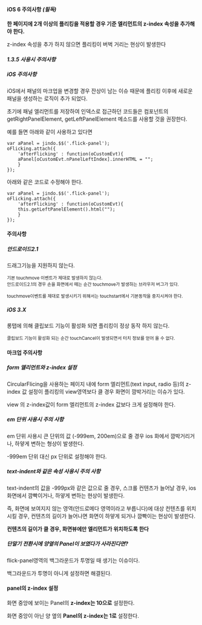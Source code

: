 #### iOS 6 주의사항 *(필독)*

__한 페이지에 2개 이상의 플리킹을 적용할 경우 기준 엘리먼트의 z-index 속성을 추가해야 한다.__

z-index 속성을 추가 하지 않으면 플리킹이 버벅 거리는 현상이 발생한다

#### *1.3.5 사용시 주의사항*

##### iOS 주의사항

iOS에서 패널의 마크업을 변경할 경우 잔상이 남는 이슈 때문에 플리킹 이후에 새로운 패널을 생성하는 로직이 추가 되었다.

초기에 패널 엘리먼트를 저장하여 인덱스로 접근하던 코드들은 컴포넌트의 getRightPanelElement, getLeftPanelElement 메소드를 사용할 것을 권장한다.


예를 들면 아래와 같이 사용하고 있다면

	var aPanel = jindo.$$('.flick-panel');
	oFlicking.attach({
		'afterFlicking' : function(oCustomEvt){
		aPanel[oCustomEvt.nPanelLeftIndex].innerHTML = "";
		}
	});


아래와 같은 코드로 수정해야 한다.

	var aPanel = jindo.$$('.flick-panel');
	oFlicking.attach({
		'afterFlicking' : function(oCustomEvt){
		this.getLeftPanelElement().html("");
		}
	});


#### 주의사항

##### 안드로이드2.1

드래그기능을 지원하지 않는다.

<small>기본 touchmove 이벤트가 제대로 발생하지 않는다.<br>안드로이드2.1의 경우 손을 화면에서 떼는 순간 touchmove가 발생하는 브라우저 버그가 있다.

touchmove이벤트를 제대로 발생시키기 위해서는 touchstart에서 기본동작을 중지시켜야 한다.</small>

##### iOS 3.X

롱탭에 의해 클립보드 기능이 활성화 되면 플리킹이 정상 동작 하지 않는다.

<small>클립보드 기능이 활성화 되는 순간 touchCancel이 발생되면서 터치 정보를 얻어 올 수 없다.</small>


#### 마크업 주의사항

##### form 엘리먼트와 z-index 설정

CircularFlicing을 사용하는 페이지 내에 form 엘리먼트(text input, radio 등)의 z-index 값 설정이 플리킹의 view영역보다 클 경우 화면이 깜박거리는 이슈가 있다.

view 의 z-index값이 form 엘리먼트의 z-index 값보다 크게 설정해야 한다.

##### em 단위 사용시 주의 사항

em 단위 사용시 큰 단위의 값 (-999em, 200em)으로 줄 경우 ios 화에서 깜박거리거나, 하얗게 변하는 형상이 발생한다.

-999em 단위 대신 px 단위로 설정해야 한다.

##### text-indent와 같은 속성 사용시 주의 사항

text-indent의 값을 -999px와 같은 값으로 줄 경우, 스크롤 컨텐츠가 늘어날 경우, ios 화면에서 깜빡이거나, 하얗게 변하는 현상이 발생한다.

즉, 화면에 보여지지 않는 영역(안드로메다 영역이라고 부릅니다)에 대상 컨텐츠를 위치시킬 경우, 컨텐츠의 길이가 늘어나면 화면이 하얗게 되거나 깜빡이는 현상이 발생한다.

__컨텐츠의 길이가 클 경우, 화면뷰에만 엘리먼트가 위치하도록 한다__

##### 단말기 전환시에 양옆의 Panel이 보였다가 사라진다면?

flick-panel영역의 백그라운드가 투명일 때 생기는 이슈이다.

백그라운드가 투명이 아니게 설정하면 해결된다.


#### panel의 z-index 설정

화면 중앙에 보이는 Panel의 __z-index는 10으로__ 설정한다.

화면 중앙이 아닌 양 옆의 __Panel의 z-index는 1로__ 설정한다.